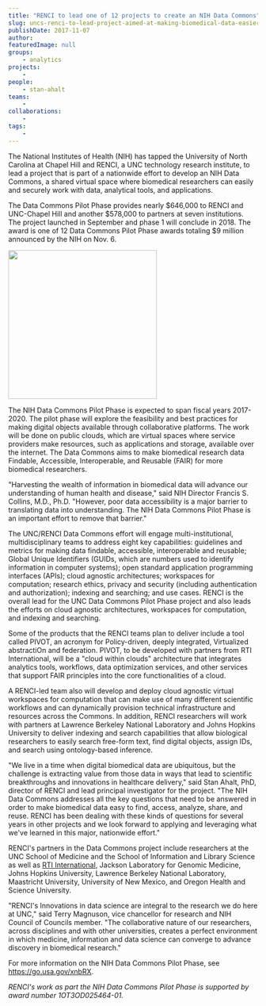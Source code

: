 ```yaml
---
title: "RENCI to lead one of 12 projects to create an NIH Data Commons"
slug: uncs-renci-to-lead-project-aimed-at-making-biomedical-data-easier-to-use
publishDate: 2017-11-07
author: 
featuredImage: null
groups:
    - analytics
projects:
    - 
people:
    - stan-ahalt
teams: 
    - 
collaborations:
    - 
tags:
    -
---
```

The National Institutes of Health (NIH) has tapped the University of North Carolina at Chapel Hill and RENCI, a UNC technology research institute, to lead a project that is part of a nationwide effort to develop an NIH Data Commons, a shared virtual space where biomedical researchers can easily and securely work with data, analytical tools, and applications. 

The Data Commons Pilot Phase provides nearly $646,000 to RENCI and UNC-Chapel Hill and another $578,000 to partners at seven institutions. The project launched in September and phase 1 will conclude in 2018. The award is one of 12 Data Commons Pilot Phase awards totaling $9 million announced by the NIH on Nov. 6.

<img class="alignright wp-image-17018 size-medium" src="https://renci.org/wp-content/uploads/2017/11/med_davinci_data_guy-300x300.jpg" alt="" width="300" height="300" />

The NIH Data Commons Pilot Phase is expected to span fiscal years 2017-2020. The pilot phase will explore the feasibility and best practices for making digital objects available through collaborative platforms. The work will be done on public clouds, which are virtual spaces where service providers make resources, such as applications and storage, available over the internet. The Data Commons aims to make biomedical research data Findable, Accessible, Interoperable, and Reusable (FAIR) for more biomedical researchers.

"Harvesting the wealth of information in biomedical data will advance our understanding of human health and disease," said NIH Director Francis S. Collins, M.D., Ph.D. "However, poor data accessibility is a major barrier to translating data into understanding. The NIH Data Commons Pilot Phase is an important effort to remove that barrier."

The UNC/RENCI Data Commons effort will engage multi-institutional, multidisciplinary teams to address eight key capabilities: guidelines and metrics for making data findable, accessible, interoperable and reusable; Global Unique Identifiers (GUIDs, which are numbers used to identify information in computer systems); open standard application programming interfaces (APIs); cloud agnostic architectures; workspaces for computation; research ethics, privacy and security (including authentication and authorization); indexing and searching; and use cases. RENCI is the overall lead for the UNC Data Commons Pilot Phase project and also leads the efforts on cloud agnostic architectures, workspaces for computation, and indexing and searching.

Some of the products that the RENCI teams plan to deliver include a tool called PIVOT, an acronym for Policy-driven, deeply integrated, Virtualized abstractiOn and federation. PIVOT, to be developed with partners from RTI International, will be a "cloud within clouds" architecture that integrates analytics tools, workflows, data optimization services, and other services that support FAIR principles into the core functionalities of a cloud.

A RENCI-led team also will develop and deploy cloud agnostic virtual workspaces for computation that can make use of many different scientific workflows and can dynamically provision technical infrastructure and resources across the Commons. In addition, RENCI researchers will work with partners at Lawrence Berkeley National Laboratory and Johns Hopkins University to deliver indexing and search capabilities that allow biological researchers to easily search free-form text, find digital objects, assign IDs, and search using ontology-based inference.

"We live in a time when digital biomedical data are ubiquitous, but the challenge is extracting value from those data in ways that lead to scientific breakthroughs and innovations in healthcare delivery," said Stan Ahalt, PhD, director of RENCI and lead principal investigator for the project. "The NIH Data Commons addresses all the key questions that need to be answered in order to make biomedical data easy to find, access, analyze, share, and reuse. RENCI has been dealing with these kinds of questions for several years in other projects and we look forward to applying and leveraging what we've learned in this major, nationwide effort."

RENCI's partners in the Data Commons project include researchers at the UNC School of Medicine and the School of Information and Library Science as well as <a href="https://www.rti.org/news/scientific-consortium-collaborates-nih-cloud-computing-platform-accelerate-biomedical">RTI International</a>, Jackson Laboratory for Genomic Medicine, Johns Hopkins University, Lawrence Berkeley National Laboratory, Maastricht University, University of New Mexico, and Oregon Health and Science University.

"RENCI's Innovations in data science are integral to the research we do here at UNC," said Terry Magnuson, vice chancellor for research and NIH Council of Councils member. "The collaborative nature of our researchers, across disciplines and with other universities, creates a perfect environment in which medicine, information and data science can converge to advance discovery in biomedical research."

For more information on the NIH Data Commons Pilot Phase, see <a href="https://go.usa.gov/xnbRX" target="_blank" rel="noopener">https://go.usa.gov/xnbRX</a>.

<em>RENCI's work as part the NIH Data Commons Pilot Phase is supported by award number 1OT3OD025464-01.</em>

&nbsp;
